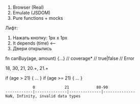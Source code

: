 1. Browser (Real)
2. Emulate (JSDOM)
3. Pure functions + mocks

Лифт:
1. Нажать кнопку: 1px x 1px
2. It depends (time) <--
3. Двери открылись

fn canBuy(age, amount) {...}
// coverage*
// true|false
// Error

18, 30, 21, 20.+, 21.+

if (age > 21) { ... }
if (age >= 21) { ... }

```
            0             21            80-90
------------|--------------|--------------|--------------
NaN, Infinity, invalid data types
```


